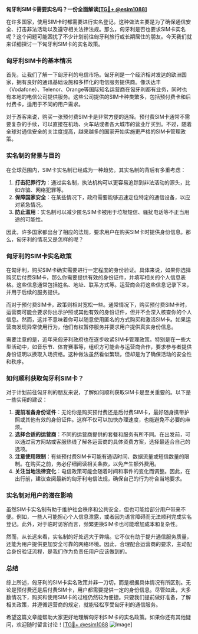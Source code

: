 **匈牙利SIM卡需要实名吗？一份全面解读[[TG💪+ @esim1088](https://t.me/s/esim1088)]**

在许多国家，使用SIM卡时都需要进行实名登记。这种做法主要是为了确保通信安全、打击非法活动以及遵守相关法律法规。那么，匈牙利是否也要求SIM卡实名呢？这个问题可能困扰了不少计划前往匈牙利旅行或长期居住的朋友。今天我们就来详细探讨一下匈牙利SIM卡的实名政策。

### 匈牙利SIM卡的基本情况

首先，让我们了解一下匈牙利的电信市场。匈牙利是一个经济相对发达的欧洲国家，拥有良好的通讯基础设施和多样化的电信服务提供商。像沃达丰（Vodafone）、Telenor、Orange等国际知名运营商在匈牙利都有业务，同时也有本地的电信公司提供服务。这些公司提供的SIM卡种类繁多，包括预付费卡和后付费卡，适用于不同的用户需求。

对于游客来说，购买一张预付费SIM卡是非常方便的选择。预付费SIM卡通常不需要复杂的手续，可以直接在机场、火车站或者各大城市的营业厅买到。不过，随着全球对通信安全的关注度提高，越来越多的国家开始实施更严格的SIM卡管理政策。

### 实名制的背景与目的

在全球范围内，SIM卡实名制已经成为一种趋势。其实名制的背后有多重考虑：

1. **打击犯罪行为**：通过实名制，执法机构可以更容易追踪到非法活动的源头，比如诈骗、网络犯罪等。
2. **保障国家安全**：在某些情况下，政府需要能够迅速定位特定的通信设备，以应对紧急情况。
3. **防止滥用**：实名制可以减少匿名SIM卡被用于垃圾短信、骚扰电话等不正当用途的可能性。

因此，许多国家都出台了相应的法规，要求用户在购买SIM卡时提供身份信息。那么，匈牙利的情况又是怎样的呢？

### 匈牙利的SIM卡实名政策

在匈牙利，购买SIM卡确实需要进行一定程度的身份验证。具体来说，如果你选择购买后付费SIM卡，那么你需要提供有效的身份证件，并填写相关的个人信息表格。这些信息通常包括姓名、地址、联系方式等。运营商会将这些信息记录下来，并用于后续的服务提供。

而对于预付费SIM卡，政策则相对宽松一些。通常情况下，购买预付费SIM卡时，运营商可能会要求你出示护照或其他有效的身份证件，但并不会深入核查你的个人信息。然而，这并不意味着你可以随意使用匿名的方式购买和激活SIM卡。如果运营商发现异常使用行为，他们有权暂停服务并要求用户提供真实身份信息。

需要注意的是，近年来匈牙利政府也在逐步收紧SIM卡管理政策。特别是在一些大型活动中，如音乐节、体育赛事等，组织方可能会与运营商合作，要求参与者提供身份证明以换取入场资格。这种做法虽然看似繁琐，但却是为了确保活动的安全性和秩序。

### 如何顺利获取匈牙利SIM卡？

对于计划前往匈牙利的朋友来说，了解如何顺利获取SIM卡是至关重要的。以下是一些实用的建议：

1. **提前准备身份证件**：无论你是购买预付费还是后付费SIM卡，最好随身携带护照或其他有效的身份证件。这样不仅可以加快办理速度，也能避免不必要的麻烦。
2. **选择合适的运营商**：不同的运营商提供的套餐和服务有所不同。在出发前，可以通过官方网站或客服热线了解各运营商的具体资费方案，选择最适合自己的选项。
3. **注意使用限制**：有些预付费SIM卡可能有通话时间、数据流量或短信数量的限制。在购买之前，务必仔细阅读相关条款，以免产生额外费用。
4. **关注当地法律变化**：电信政策可能会随着时间和事件的变化而调整。因此，在出行前，建议查阅最新的匈牙利电信法规，确保自己的行为符合当地要求。

### 实名制对用户的潜在影响

虽然SIM卡实名制有助于维护社会秩序和公共安全，但也可能给部分用户带来不便。例如，一些人可能担心个人信息泄露，或者因为语言障碍而无法顺利完成实名登记。此外，对于临时访客而言，频繁更换SIM卡也可能增加成本和复杂性。

然而，从长远来看，实名制的好处远大于弊端。它不仅有助于提升通信服务质量，还能为用户提供更加安全可靠的网络环境。因此，合理配合运营商的要求，主动配合身份验证流程，是我们作为负责任用户应该做到的。

### 总结

综上所述，匈牙利的SIM卡实名政策并非一刀切，而是根据具体情况有所区别。无论是预付费还是后付费SIM卡，用户都需要提供一定的身份信息。尽管如此，大多数情况下，购买和使用SIM卡的过程仍然较为便捷。只要我们提前做好准备，了解相关政策，并遵循运营商的规定，就能轻松享受匈牙利的通信服务。

希望这篇文章能帮助大家更好地理解匈牙利SIM卡的实名政策。如果你还有其他疑问，欢迎随时留言讨论！[[TG💪+ @esim1088](https://t.me/s/esim1088) ![Image](https://i.postimg.cc/4NQfJmqS/Snipaste-2025-05-13-00-14-12.png)]